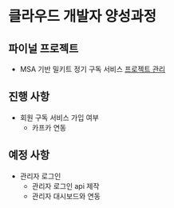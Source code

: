 # 클라우드 개발자 양성과정

## 파이널 프로젝트
* MSA 기반 밀키트 정기 구독 서비스
[프로젝트 관리](https://namgonkim.notion.site/47bfeec7e6d04f23961e515b5d9d2b7a)

## 진행 사항
* 회원 구독 서비스 가입 여부
    - 카프카 연동

## 예정 사항
* 관리자 로그인
    - 관리자 로그인 api 제작
    - 관리자 대시보드와 연동